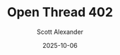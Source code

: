 ---
layout: podcast
title: "Open Thread 402"
author: Scott Alexander
description: https://www.astralcodexten.com/p/open-thread-402
date: 2025-10-06
length: 499107
duration: 125
guid: open-thread-402
---